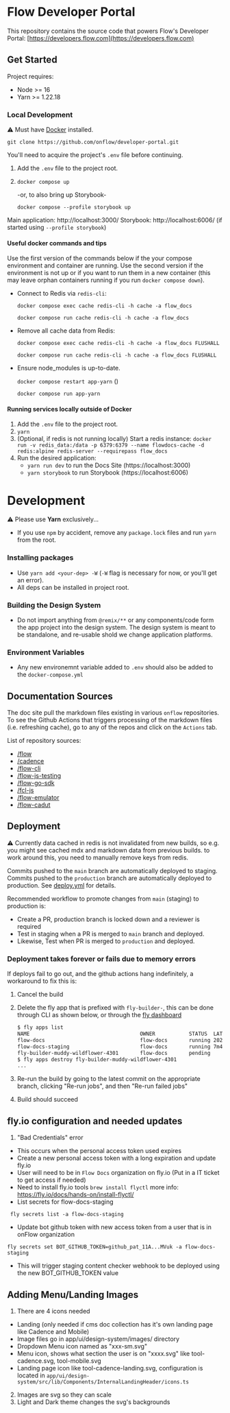 # Flow Developer Portal

This repository contains the source code that powers Flow's Developer Portal: [https://developers.flow.com](https://developers.flow.com)

## Get Started

Project requires:

- Node >= 16
- Yarn >= 1.22.18

### Local Development

⚠️ Must have [Docker](https://docs.docker.com/get-docker/) installed.

```
git clone https://github.com/onflow/developer-portal.git
```

You'll need to acquire the project's `.env` file before continuing.

1. Add the `.env` file to the project root.
1. `docker compose up`

   -or, to also bring up Storybook-

   `docker compose --profile storybook up`

Main application: http://localhost:3000/
Storybook: http://localhost:6006/ (if started using `--profile storybook`)

#### Useful docker commands and tips

Use the first version of the commands below if the your compose environment and container are running. Use the second version if the environment is not up or if you want to run them in a new container (this may leave orphan containers running if you run `docker compose down`).

- Connect to Redis via `redis-cli`:

  `docker compose exec cache redis-cli -h cache -a flow_docs`

  `docker compose run cache redis-cli -h cache -a flow_docs`

- Remove all cache data from Redis:

  `docker compose exec cache redis-cli -h cache -a flow_docs FLUSHALL`

  `docker compose run cache redis-cli -h cache -a flow_docs FLUSHALL`

- Ensure node_modules is up-to-date.

  `docker compose restart app-yarn` ()

  `docker compose run app-yarn`

#### Running services locally outside of Docker

1. Add the `.env` file to the project root.
2. `yarn`
3. (Optional, if redis is not running locally) Start a redis instance: `docker run -v redis_data:/data -p 6379:6379 --name flowdocs-cache -d redis:alpine redis-server --requirepass flow_docs`
4. Run the desired application:
   - `yarn run dev` to run the Docs Site (https://localhost:3000)
   - `yarn storybook` to run Storybook (https://localhost:6006)

# Development

⚠️ Please use **Yarn** exclusively...

- If you use `npm` by accident, remove any `package.lock` files and run `yarn` from the root.

### Installing packages

- Use `yarn add <your-dep> -W` (`-W` flag is necessary for now, or you'll get an error).
- All deps can be installed in project root.

### Building the Design System

- Do not import anything from `@remix/**` or any components/code form the app project into the design system. The design system is meant to be standalone, and re-usable shold we change application platforms.

### Environment Variables

- Any new environemnt variable added to `.env` should also be added to the `docker-compose.yml`

## Documentation Sources

The doc site pull the markdown files existing in various `onflow` repositories. To see the Github Actions that triggers processing of the markdown files (i.e. refreshing cache), go to any of the repos and click on the `Actions` tab.

List of repository sources:

- [/flow](https://github.com/onflow/flow)
- [/cadence](https://github.com/onflow/cadence)
- [/flow-cli](https://github.com/onflow/flow-cli)
- [/flow-js-testing](https://github.com/onflow/flow-js-testing)
- [/flow-go-sdk](https://github.com/onflow/flow-go-sdk)
- [/fcl-js](https://github.com/onflow/fcl-js)
- [/flow-emulator](https://github.com/onflow/flow-emulator)
- [/flow-cadut](https://github.com/onflow/flow-cadut)

## Deployment

⚠ Currently data cached in redis is not invalidated from new builds, so e.g. you might see cached mdx and markdown data from previous builds. to work around this, you need to manually remove keys from redis.

Commits pushed to the `main` branch are automatically deployed to staging. Commits pushed to the `production` branch are automatically deployed to production. See [deploy.yml](.github/workflows/deploy.yml) for details.

Recommended workflow to promote changes from `main` (staging) to production is:

- Create a PR, production branch is locked down and a reviewer is required
- Test in staging when a PR is merged to `main` branch and deployed.
- Likewise, Test when PR is merged to `production` and deployed.

### Deployment takes forever or fails due to memory errors

If deploys fail to go out, and the github actions hang indefinitely, a workaround to fix this is:

1. Cancel the build
1. Delete the fly app that is prefixed with `fly-builder-`, this can be done through CLI as shown below, or through the [fly dashboard](https://fly.io/dashboard/flow-docs)

   ```bash
   $ fly apps list
   NAME                                    OWNER           STATUS  LATEST DEPLOY
   flow-docs                               flow-docs       running 2022-06-22T00:07:40Z
   flow-docs-staging                       flow-docs       running 7m45s ago
   fly-builder-muddy-wildflower-4301       flow-docs       pending
   $ fly apps destroy fly-builder-muddy-wildflower-4301
   ...
   ```

1. Re-run the build by going to the latest commit on the appropriate branch, clicking "Re-run jobs", and then "Re-run failed jobs"
1. Build should succeed

## fly.io configuration and needed updates

1. "Bad Credentials" error

- This occurs when the personal access token used expires
- Create a new personal access token with a long expiration and update fly.io
- User will need to be in `Flow Docs` organization on fly.io (Put in a IT ticket to get access if needed)
- Need to install fly.io tools `brew install flyctl` more info: https://fly.io/docs/hands-on/install-flyctl/
- List secrets for flow-docs-staging

```
 fly secrets list -a flow-docs-staging
```

- Update bot github token with new access token from a user that is in onFlow organization

```
fly secrets set BOT_GITHUB_TOKEN=github_pat_11A...MVuk -a flow-docs-staging
```

- This will trigger staging content checker webhook to be deployed using the new BOT_GITHUB_TOKEN value

## Adding Menu/Landing Images

1. There are 4 icons needed

- Landing (only needed if cms doc collection has it's own landing page like Cadence and Mobile)
- Image files go in app/ui/design-system/images/ directory
- Dropdown Menu icon named as "xxx-sm.svg"
- Menu icon, shows what section the user is on "xxxx.svg" like tool-cadence.svg, tool-mobile.svg
- Landing page icon like tool-cadence-landing.svg, configuration is located in `app/ui/design-system/src/lib/Components/InternalLandingHeader/icons.ts`

2. Images are svg so they can scale
3. Light and Dark theme changes the svg's backgrounds
